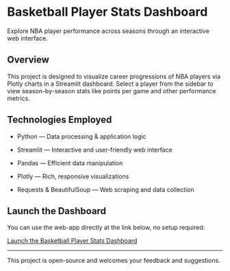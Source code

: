 # Basketball Player Stats Dashboard
Explore NBA player performance across seasons through an interactive web interface.

## Overview
This project is designed to visualize career progressions of NBA players via Plotly charts in a Streamlit dashboard. Select a player from the sidebar to view season-by-season stats like points per game and other performance metrics.

## Technologies Employed
- Python — Data processing & application logic

- Streamlit — Interactive and user-friendly web interface

- Pandas — Efficient data manipulation

- Plotly — Rich, responsive visualizations

- Requests & BeautifulSoup — Web scraping and data collection

## Launch the Dashboard
You can use the web-app directly at the link below, no setup required:

[Launch the Basketball Player Stats Dashboard](https://basketball-player-dashboard.streamlit.app)

---

This project is open-source and welcomes your feedback and suggestions.
